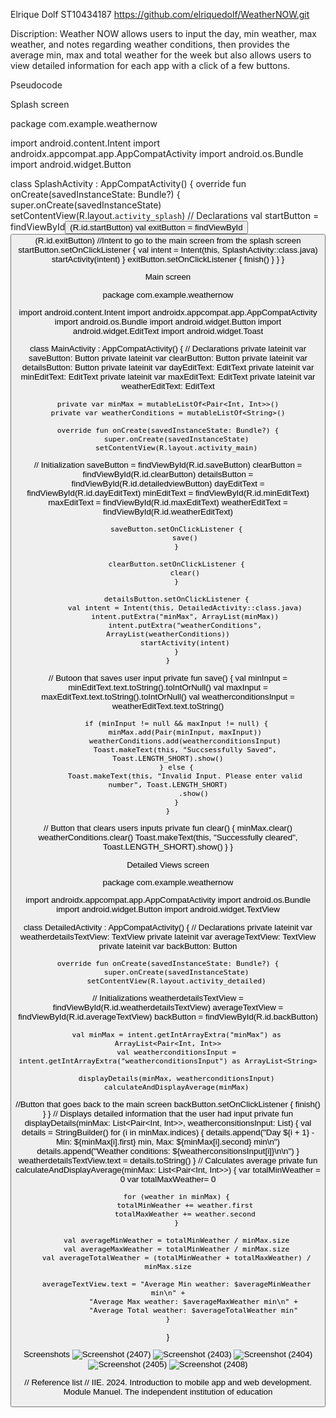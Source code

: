 Elrique Dolf
ST10434187
https://github.com/elriquedolf/WeatherNOW.git

Discription:
Weather NOW allows users to input the day, min weather, max weather, and notes regarding weather conditions, then provides the average min, max and total weather for the week but also allows users to view detailed information for each app with a click of a few buttons.

Pseudocode

Splash screen

package com.example.weathernow

import android.content.Intent
import androidx.appcompat.app.AppCompatActivity
import android.os.Bundle
import android.widget.Button

class SplashActivity : AppCompatActivity() {
    override fun onCreate(savedInstanceState: Bundle?) {
        super.onCreate(savedInstanceState)
        setContentView(R.layout.`activity_splash`)
// Declarations
        val startButton = findViewById<Button>(R.id.startButton)
        val exitButton = findViewById<Button>(R.id.exitButton)
//Intent to go to the main screen from the splash screen
        startButton.setOnClickListener {
            val intent = Intent(this, SplashActivity::class.java)
            startActivity(intent)
        }
        exitButton.setOnClickListener {
            finish()
        }
    }
}

Main screen 

package com.example.weathernow

import android.content.Intent
import androidx.appcompat.app.AppCompatActivity
import android.os.Bundle
import android.widget.Button
import android.widget.EditText
import android.widget.Toast

class MainActivity : AppCompatActivity() {
// Declarations
    private lateinit var saveButton: Button
    private lateinit var clearButton: Button
    private lateinit var detailsButton: Button
    private lateinit var dayEditText: EditText
    private lateinit var minEditText: EditText
    private lateinit var maxEditText: EditText
    private lateinit var weatherEditText: EditText

    private var minMax = mutableListOf<Pair<Int, Int>>()
    private var weatherConditions = mutableListOf<String>()

    override fun onCreate(savedInstanceState: Bundle?) {
        super.onCreate(savedInstanceState)
        setContentView(R.layout.activity_main)
// Initialization
        saveButton = findViewById(R.id.saveButton)
        clearButton = findViewById(R.id.clearButton)
        detailsButton = findViewById(R.id.detailedviewButton)
        dayEditText = findViewById(R.id.dayEditText)
        minEditText = findViewById(R.id.minEditText)
        maxEditText = findViewById(R.id.maxEditText)
        weatherEditText = findViewById(R.id.weatherEditText)

        saveButton.setOnClickListener {
            save()
        }

        clearButton.setOnClickListener {
            clear()
        }

        detailsButton.setOnClickListener {
            val intent = Intent(this, DetailedActivity::class.java)
            intent.putExtra("minMax", ArrayList(minMax))
            intent.putExtra("weatherConditions", ArrayList(weatherConditions))
            startActivity(intent)
        }
    }
// Butoon that saves user input
    private fun save() {
        val minInput = minEditText.text.toString().toIntOrNull()
        val maxInput = maxEditText.text.toString().toIntOrNull()
        val weatherconditionsInput = weatherEditText.text.toString()

        if (minInput != null && maxInput != null) {
            minMax.add(Pair(minInput, maxInput))
            weatherConditions.add(weatherconditionsInput)
            Toast.makeText(this, "Succsessfully Saved", Toast.LENGTH_SHORT).show()
        } else {
            Toast.makeText(this, "Invalid Input. Please enter valid number", Toast.LENGTH_SHORT)
                .show()
        }
    }
// Button that clears users inputs
    private fun clear() {
        minMax.clear()
        weatherConditions.clear()
        Toast.makeText(this, "Successfully cleared", Toast.LENGTH_SHORT).show()
    }
}

Detailed Views screen

package com.example.weathernow

import androidx.appcompat.app.AppCompatActivity
import android.os.Bundle
import android.widget.Button
import android.widget.TextView

class DetailedActivity : AppCompatActivity() {
// Declarations
    private lateinit var weatherdetailsTextView: TextView
    private lateinit var averageTextView: TextView
    private lateinit var backButton: Button

    override fun onCreate(savedInstanceState: Bundle?) {
        super.onCreate(savedInstanceState)
        setContentView(R.layout.activity_detailed)
// Initializations
        weatherdetailsTextView = findViewById(R.id.weatherdetailsTextView)
        averageTextView = findViewById(R.id.averageTextView)
        backButton = findViewById(R.id.backButton)

        val minMax = intent.getIntArrayExtra("minMax") as ArrayList<Pair<Int, Int>>
        val weatherconditionsInput = intent.getIntArrayExtra("weatherconditionsInput") as ArrayList<String>

        displayDetails(minMax, weatherconditionsInput)
        calculateAndDisplayAverage(minMax)
//Button that goes back to the main screen
        backButton.setOnClickListener {
            finish()
        }
    }
// Displays detailed information that the user had input
    private fun displayDetails(minMax: List<Pair<Int, Int>>, weatherconsitionsInput: List<String>) {
        val details = StringBuilder()
        for (i in minMax.indices) {
            details.append("Day ${i + 1} - Min: ${minMax[i].first} min, Max: ${minMax[i].second} min\n")
            details.append("Weather conditions: ${weatherconsitionsInput[i]}\n\n")
        }
        weatherdetailsTextView.text = details.toString()
    }
// Calculates average
    private fun calculateAndDisplayAverage(minMax: List<Pair<Int, Int>>) {
        var totalMinWeather = 0
        var totalMaxWeather= 0

        for (weather in minMax) {
            totalMinWeather += weather.first
            totalMaxWeather += weather.second
        }

        val averageMinWeather = totalMinWeather / minMax.size
        val averageMaxWeather = totalMinWeather / minMax.size
        val averageTotalWeather = (totalMinWeather + totalMaxWeather) / minMax.size

        averageTextView.text = "Average Min weather: $averageMinWeather min\n" +
                "Average Max weather: $averageMaxWeather min\n" +
                "Average Total weather: $averageTotalWeather min"
    }
}

Screenshots 
![Screenshot (2407)](https://github.com/elriquedolf/WeatherNOW/assets/163988160/a0085e11-f382-47d3-bdb6-bcb88bcc190c)
![Screenshot (2403)](https://github.com/elriquedolf/WeatherNOW/assets/163988160/e51a6120-77a3-45c4-afaa-1ae86b6cf782)
![Screenshot (2404)](https://github.com/elriquedolf/WeatherNOW/assets/163988160/c27f61d5-438d-4912-891a-e4ddd625f3fd)
![Screenshot (2405)](https://github.com/elriquedolf/WeatherNOW/assets/163988160/24558160-9492-49c9-b7b9-b1644cb66a0d)
![Screenshot (2408)](https://github.com/elriquedolf/WeatherNOW/assets/163988160/cc6f0a21-52c6-4860-a081-ffd8e4e1b3a1)


// Reference list
// IIE. 2024. Introduction to mobile app and web development. Module Manuel. The independent institution of education

